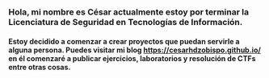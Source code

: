 ### Hola, mi nombre es César actualmente estoy por terminar la Licenciatura de Seguridad en Tecnologías de Información.
#### Estoy decidido a comenzar a crear proyectos que puedan servirle a alguna persona. Puedes visitar mi blog https://cesarhdzobispo.github.io/ en él comenzaré a publicar ejercicios, laboratorios y resolución de CTFs entre otras cosas.
